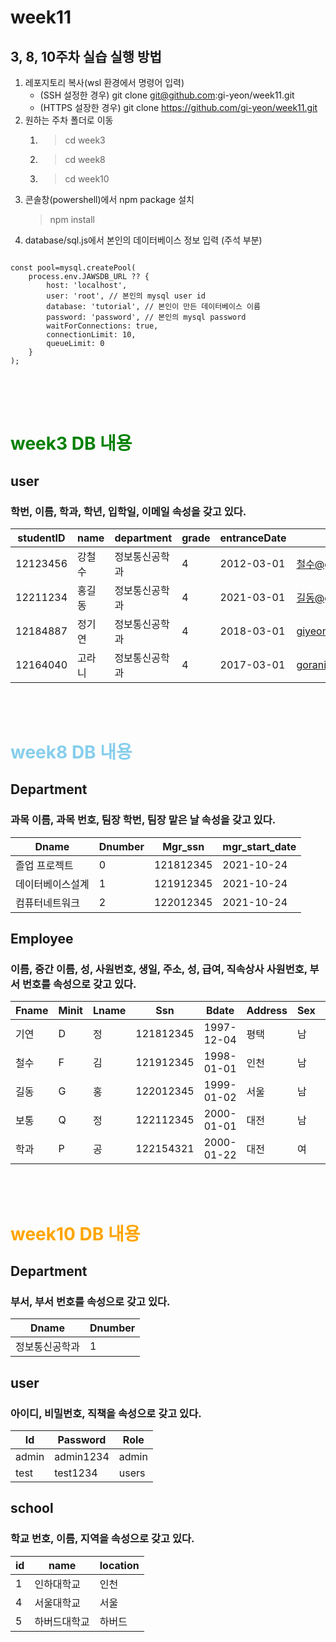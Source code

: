 # week11
## 3, 8, 10주차 실습 실행 방법
1. 레포지토리 복사(wsl 환경에서 명령어 입력)
    - (SSH 설정한 경우) git clone git@github.com:gi-yeon/week11.git
    - (HTTPS 설장한 경우) git clone https://github.com/gi-yeon/week11.git
2. 원하는 주차 폴더로 이동
    1. > cd week3
    2. > cd week8
    3. > cd week10
3. 콘솔창(powershell)에서 npm package 설치
    > npm install
4. database/sql.js에서 본인의 데이터베이스 정보 입력 (주석 부분)

<pre>
<code>
const pool=mysql.createPool(
    process.env.JAWSDB_URL ?? {
        host: 'localhost',
        user: 'root', // 본인의 mysql user id
        database: 'tutorial', // 본인이 만든 데이터베이스 이름
        password: 'password', // 본인의 mysql password
        waitForConnections: true,
        connectionLimit: 10,
        queueLimit: 0
    }
);
</code>
</pre>
<br></br>
# <span style="color:green">week3 DB 내용</span>

## user
### 학번, 이름, 학과, 학년, 입학일, 이메일 속성을 갖고 있다.

studentID|name|department|grade|entranceDate|email
---|---|---|---|---|---|
12123456|강철수|정보통신공학과|4|2012-03-01|철수@gmail.com|
12211234|홍길동|정보통신공학과|4|2021-03-01|길동@gmail.com|
12184887|정기연|정보통신공학과|4|2018-03-01|giyeon3145@gmail.com|
12164040|고라니|정보통신공학과|4|2017-03-01|gorani@gmail.com|
<br></br>

# <span style="color:skyblue">week8 DB 내용</span>
## Department
### 과목 이름, 과목 번호, 팀장 학번, 팀장 맡은 날 속성을 갖고 있다.
Dname|Dnumber|Mgr_ssn|mgr_start_date
---|---|---|---|
졸업 프로젝트|0|121812345|2021-10-24|
데이터베이스설계|1|121912345|2021-10-24|
컴퓨터네트워크|2|122012345|2021-10-24|

## Employee
### 이름, 중간 이름, 성, 사원번호, 생일, 주소, 성, 급여, 직속상사 사원번호, 부서 번호를 속성으로 갖고 있다.
 Fname | Minit | Lname | Ssn       | Bdate      | Address | Sex  | Salary | Super_ssn | Dno
 ---|---|---|---|---|---|---|---|---|---|
 기연  | D     | 정    | 121812345 | 1997-12-04 | 평택    | 남   |    300 |           |   0 |
 철수  | F     | 김    | 121912345 | 1998-01-01 | 인천    | 남   |    111 | 121812345 |   1 |
 길동  | G     | 홍    | 122012345 | 1999-01-02 | 서울    | 남   |    111 | 121812345 |   2 |
 보통  | Q     | 정    | 122112345 | 2000-01-01 | 대전    | 남   |    111 | 121912345 |   1 |
 학과  | P     | 공    | 122154321 | 2000-01-22 | 대전    | 여   |    111 | 122012345 |   2 |
<br></br>

 # <span style="color:orange">week10 DB 내용</span>

## Department
### 부서, 부서 번호를 속성으로 갖고 있다.
Dname          | Dnumber |
---|---|
정보통신공학과|1|

## user
### 아이디, 비밀번호, 직책을 속성으로 갖고 있다.
Id    | Password  | Role  |
---|---|---|
admin | admin1234 | admin |
test  | test1234  | users |

## school
### 학교 번호, 이름, 지역을 속성으로 갖고 있다.
id | name         | location |
---|---|---|
1 | 인하대학교   | 인천     |
4 | 서울대학교   | 서울     |
5 | 하버드대학교 | 하버드   |
